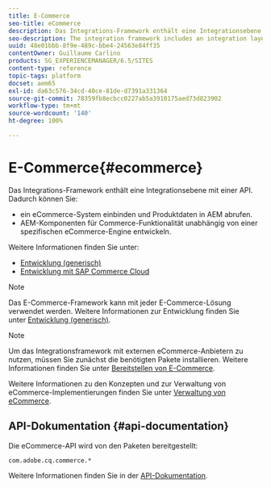 ```yaml
---
title: E-Commerce
seo-title: eCommerce
description: Das Integrations-Framework enthält eine Integrationsebene mit einer API
seo-description: The integration framework includes an integration layer with an API
uuid: 48e01bbb-8f9e-489c-bbe4-24563e84ff35
contentOwner: Guillaume Carlino
products: SG_EXPERIENCEMANAGER/6.5/SITES
content-type: reference
topic-tags: platform
docset: aem65
exl-id: da63c576-34cd-40ce-81de-d7391a331364
source-git-commit: 78359fb8ecbcc0227ab5a3910175aed73d823902
workflow-type: tm+mt
source-wordcount: '140'
ht-degree: 100%

---
```


# E-Commerce{#ecommerce}

Das Integrations-Framework enthält eine Integrationsebene mit einer API. Dadurch können Sie:

* ein eCommerce-System einbinden und Produktdaten in AEM abrufen.
* AEM-Komponenten für Commerce-Funktionalität unabhängig von einer spezifischen eCommerce-Engine entwickeln.

Weitere Informationen finden Sie unter:

* [Entwicklung (generisch)](/help/commerce/cif-classic/developing/generic.md)
* [Entwicklung mit SAP Commerce Cloud](/help/commerce/cif-classic/developing/sap-commerce-cloud.md)

>[!NOTE]
>
>Das E-Commerce-Framework kann mit jeder E-Commerce-Lösung verwendet werden. Weitere Informationen zur Entwicklung finden Sie unter [Entwicklung (generisch)](/help/commerce/cif-classic/developing/generic.md).

>[!NOTE]
>
>Um das Integrationsframework mit externen eCommerce-Anbietern zu nutzen, müssen Sie zunächst die benötigten Pakete installieren. Weitere Informationen finden Sie unter [Bereitstellen von E-Commerce](/help/commerce/cif-classic/deploying/ecommerce.md).
>
>Weitere Informationen zu den Konzepten und zur Verwaltung von eCommerce-Implementierungen finden Sie unter [Verwaltung von eCommerce](/help/commerce/cif-classic/administering/ecommerce.md).

## API-Dokumentation {#api-documentation}

Die eCommerce-API wird von den Paketen bereitgestellt:

`com.adobe.cq.commerce.*`

Weitere Informationen finden Sie in der [API-Dokumentation](https://helpx.adobe.com/experience-manager/6-5/sites/developing/using/reference-materials/javadoc/index.html).
